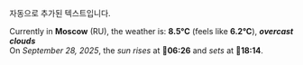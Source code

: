 
자동으로 추가된 텍스트입니다.

<!--START_SECTION:weather:moscow-->
Currently in **Moscow** (RU), the weather is: **8.5°C** (feels like **6.2°C**), ***overcast clouds***<br/>
On *September 28, 2025*, the *sun rises* at 🌅**06:26** and *sets* at 🌇**18:14**.
<!--END_SECTION:weather-->
